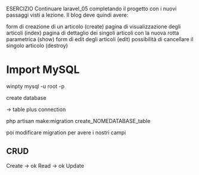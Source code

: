 ESERCIZIO
Continuare laravel_05 completando il progetto con i nuovi passaggi visti a lezione.
Il blog deve quindi avere:

    
form di creazione di un articolo (create)
pagina di visualizzazione degli articoli (index)
pagina di dettaglio dei singoli articoli con la nuova rotta parametrica (show)
form di edit degli articoli (edit)
possibilità di cancellare il singolo articolo (destroy)


# Import MySQL
winpty mysql -u root -p

create database

-> table plus connection

php artisan make:migration create_NOMEDATABASE_table

poi modificare migration per avere i nostri campi


## CRUD
Create -> ok
Read -> ok
Update